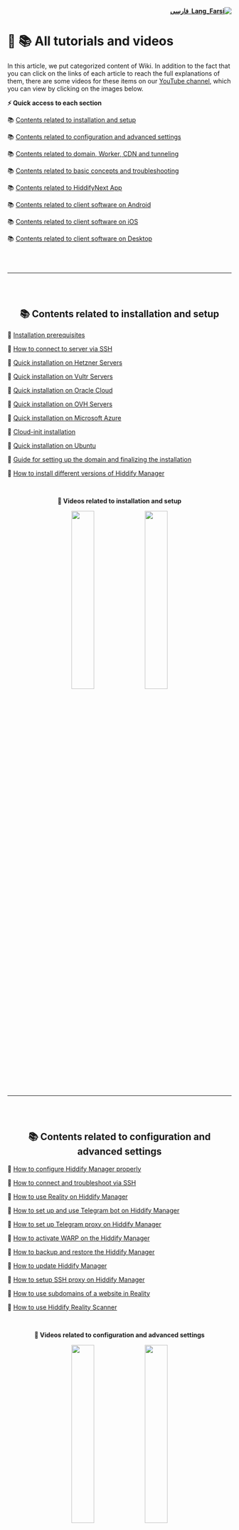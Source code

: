 <div dir="rtl" markdown=1>

[**![Lang_Farsi](https://user-images.githubusercontent.com/125398461/234186932-52f1fa82-52c6-417f-8b37-08fe9250a55f.png) &nbsp;فارسی**](https://docs.hiddify.com/fa/Hiddify-Manager.wiki/%D9%87%D9%85%D9%87-%D8%A2%D9%85%D9%88%D8%B2%D8%B4%E2%80%8C%D9%87%D8%A7-%D9%88-%D9%88%DB%8C%D8%AF%D8%A6%D9%88%D9%87%D8%A7)

</div>

# 🎥 📚 All tutorials and videos

In this article, we put categorized content of Wiki. In addition to the fact that you can click on the links of each article to reach the full explanations of them, there are some videos for these items on our [YouTube channel](https://www.youtube.com/@hiddify/videos), which you can view by clicking on the images below.

**⚡️ Quick access to each section**

📚 [Contents related to installation and setup](#-contents-related-to-installation-and-setup)

📚 [Contents related to configuration and advanced settings](#-contents-related-to-configuration-and-advanced-settings)

📚 [Contents related to domain, Worker, CDN and tunneling](#-contents-related-to-domain-worker-cdn-and-tunneling)

📚 [Contents related to basic concepts and troubleshooting](#-contents-related-to-basic-concepts-and-troubleshooting)

📚 [Contents related to HiddifyNext App](#-contents-related-to-hiddifynext-app)

📚 [Contents related to client software on Android](#-contents-related-to-client-software-on-android)

📚 [Contents related to client software on iOS](#-contents-related-to-client-software-on-ios)

📚 [Contents related to client software on Desktop](#-contents-related-to-client-software-on-desktop)

<br>
<br>

---

<br>
<br>

<div dir="ltr" align=center markdown=1>

## 📚 Contents related to installation and setup

</div>

📔 [Installation prerequisites](https://docs.hiddify.com/Hiddify-Manager.wiki/Installation-prerequisites)

📔 [How to connect to server via SSH](https://docs.hiddify.com/Hiddify-Manager.wiki/How-to-connect-to-server-via-SSH)

📔 [Quick installation on Hetzner Servers](https://docs.hiddify.com/Hiddify-Manager.wiki/Quick-installation-on-Hetzner-Servers)

📔 [Quick installation on Vultr Servers](https://docs.hiddify.com/Hiddify-Manager.wiki/Quick-installation-on-Vultr-Servers)

📔 [Quick installation on Oracle Cloud](https://docs.hiddify.com/Hiddify-Manager.wiki/Quick-Installation-on-Oracle-Cloud)

📔 [Quick installation on OVH Servers](https://docs.hiddify.com/Hiddify-Manager.wiki/Quick-Installation-on-OVH-Servers)

📔 [Quick installation on Microsoft Azure](https://docs.hiddify.com/Hiddify-Manager.wiki/Quick-Installation-on-Microsoft-Azure)

📔 [Cloud-init installation](https://docs.hiddify.com/Hiddify-Manager.wiki/Cloud-init-installation)

📔 [Quick installation on Ubuntu](https://docs.hiddify.com/Hiddify-Manager.wiki/Quick-Installation-On-Ubuntu)

📔 [Guide for setting up the domain and finalizing the installation](https://docs.hiddify.com/Hiddify-Manager.wiki/Guide-for-Setting-up-the-Domain-and-Finalizing-the-Installation)

📔 [How to install different versions of Hiddify Manager](https://docs.hiddify.com/Hiddify-Manager.wiki/How-to-install-different-versions-of-Hiddify-Manager)

<br>
<div dir="ltr" align="center" markdown=1>

**🎥 Videos related to installation and setup**

<a href="https://www.youtube.com/watch?v=PcCfSkMjx4w"><img width="32%" src="https://github.com/hiddify/Hiddify-Manager/assets/125398461/ed55040a-3239-450b-99d9-34b722cee1a9" /></a>
<a href="https://www.youtube.com/watch?v=XSwCE35lqmU"><img width="32%" src="https://user-images.githubusercontent.com/125398461/235692699-f6cc0a42-3742-44d5-be20-783ac0e50fdc.png" /></a>

</div>

<br>
<br>

---

<br>
<br>

<div dir="ltr" align=center markdown=1>

## 📚 Contents related to configuration and advanced settings

</div>

📔 [How to configure Hiddify Manager properly](https://docs.hiddify.com/Hiddify-Manager.wiki/How-to-configure-Hiddify-Panel-properly)

📔 [How to connect and troubleshoot via SSH](https://docs.hiddify.com/Hiddify-Manager.wiki/How-to-connect-and-troubleshoot-via-SSH)

📔 [How to use Reality on Hiddify Manager](https://docs.hiddify.com/Hiddify-Manager.wiki/How-to-use-Reality-on-Hiddify)

📔 [How to set up and use Telegram bot on Hiddify Manager](https://docs.hiddify.com/Hiddify-Manager.wiki/How-to-set-up-and-use-Telegram-bot-on-Hddify-panel)

📔 [How to set up Telegram proxy on Hiddify Manager](https://docs.hiddify.com/Hiddify-Manager.wiki/How-to-set-up-Telegram-proxy-on-Hiddify)

📔 [How to activate WARP on the Hiddify Manager](https://docs.hiddify.com/Hiddify-Manager.wiki/How-to-activate-WARP-on-the-Hiddify-panel)

📔 [How to backup and restore the Hiddify Manager](https://docs.hiddify.com/Hiddify-Manager.wiki/How-to-backup-and-restore-panel-on-Hiddify)

📔 [How to update Hiddify Manager](https://docs.hiddify.com/Hiddify-Manager.wiki/How-to-update-Hiddify-panel)

📔 [How to setup SSH proxy on Hiddify Manager](https://docs.hiddify.com/Hiddify-Manager.wiki/SSH-proxy-setting-on-Hiddify-panel)

📔 [How to use subdomains of a website in Reality](https://docs.hiddify.com/Hiddify-Manager.wiki/How-to-use-subdomains-of-a-website-in-Reality)

📔 [How to use Hiddify Reality Scanner](https://github.com/hiddify/Hiddify_Reality_Scanner/blob/main/README.md)

<br>
<div dir="ltr" align="center" markdown=1>

**🎥 Videos related to configuration and advanced settings**

<a href="https://www.youtube.com/watch?v=nOe7FhajX3g"><img width="32%" src="https://github.com/hiddify/Hiddify-Manager/assets/125398461/661b1164-aca9-4ef6-bce8-781ab2970040" /></a>
<a href="https://www.youtube.com/watch?v=eFNPBSy8_to"><img width="32%" src="https://github.com/hiddify/Hiddify-Manager/assets/125398461/59808c2f-3894-47f7-ab7b-b50c3dbb3d68" /></a>

</div>
<br>
<br>

---

<br>
<br>
<div dir="ltr" align=center markdown=1>

## 📚 Contents related to domain, Worker, CDN and tunneling

</div>

### Contents related to domain

📔 [Domain types and how to register them](https://docs.hiddify.com/Hiddify-Manager.wiki/Domain-types-and-how-to-register-them)

### Contents related to CDN

📔 [What is CDN and how does it help us?](https://docs.hiddify.com/Hiddify-Manager.wiki/What-is-CDN-and-how-does-it-help-us%3F)

📔 [How to use Cloudflare CDN](https://docs.hiddify.com/Hiddify-Manager.wiki/How-to-use-Cloudflare-CDN)

📔 [How to use GCore CDN](https://docs.hiddify.com/Hiddify-Manager.wiki/How-to-use-GCore-CDN-on-Cloudflare-registered-domain)

📔 [How to use Amazon CDN or Cloudfront](https://docs.hiddify.com/Hiddify-Manager.wiki/How-to-use-Amazon-CDN)

📔 [Tutorial on automating subdomain registration on Cloudflare](https://docs.hiddify.com/Hiddify-Manager.wiki/Get-Cloudflare-API)

📔 [How to use AutoCDN IP domain](https://docs.hiddify.com/Hiddify-Manager.wiki/Guide-for-using-mode-Auto_CDN_IP-on-Hiddify)

📔 [How to use wildcard subdomains on Hiddify](https://docs.hiddify.com/Hiddify-Manager.wiki/Tutorial-for-using-wildcard-subdomains-on-Hiddify)

📔 [How to use Domain Fronting](https://docs.hiddify.com/Hiddify-Manager.wiki/Guide-for-domain-fronting)

📔 [How to manage multiple CDN domains better on Hiddify](https://github-com.translate.goog/hiddify/Hiddify-Manager/discussions/332?_x_tr_sl=fa&_x_tr_tl=en&_x_tr_hl=en&_x_tr_pto=wapp)

### Contents related to Cloudflare's clean IP

📔 [What is Cloudflare's clean IP and how to find it](https://docs.hiddify.com/Hiddify-Manager.wiki/Guide-for-finding-a-clean-Cloudflare-IP)

📔 [How to use desired clean IPs based on a specific format](https://github-com.translate.goog/hiddify/Hiddify-Manager/discussions/2009?_x_tr_sl=fa&_x_tr_tl=en&_x_tr_hl=en&_x_tr_pto=wapp)

### Contents related to subscription link

📔 [How to create subscription link on Hiddify](https://docs.hiddify.com/Hiddify-Manager.wiki/How-to-create-subscription-link-on-Hiddify)

📔 [Using PHP site for subscription link](https://github-com.translate.goog/hiddify/Hiddify-Manager/discussions/689?_x_tr_sl=fa&_x_tr_tl=en&_x_tr_hl=en&_x_tr_pto=wapp)

### Contents related to Worker

📔 [How to use the Cloudflare worker domain on Hiddify](https://docs.hiddify.com/Hiddify-Manager.wiki/How-to-use-the-Cloudflare-worker-domain-on-Hiddify)

📔 [How to setup and use Cloudflare workers](https://docs.hiddify.com/Hiddify-Manager.wiki/How-to-set-up-and-use-Cloudflare-workers)

### Contents related to Relay server and tunneling

📔 [How to setup relay server using IP Tables tunneling](https://github-com.translate.goog/hiddify/Hiddify-Manager/discussions/129?_x_tr_sl=fa&_x_tr_tl=en&_x_tr_hl=en&_x_tr_pto=wapp)

📔 [How to setup relay server using GOST](https://github-com.translate.goog/hiddify/Hiddify-Manager/discussions/493?_x_tr_sl=fa&_x_tr_tl=en&_x_tr_hl=en&_x_tr_pto=wapp)

📔 [How to setup relay server using WST](https://github-com.translate.goog/hiddify/Hiddify-Manager/discussions/851?_x_tr_sl=fa&_x_tr_tl=en&_x_tr_hl=en&_x_tr_pto=wapp)

📔 [How to setup relay server using Dokodemo-door](https://github-com.translate.goog/hiddify/Hiddify-Manager/discussions/3442?_x_tr_sl=fa&_x_tr_tl=en&_x_tr_hl=en&_x_tr_pto=wapp)

📔 [How to setup relay server using HA-proxy](https://github-com.translate.goog/hiddify/Hiddify-Manager/discussions/3443?_x_tr_sl=fa&_x_tr_tl=en&_x_tr_hl=en&_x_tr_pto=wapp)

### Contents related to Fake domain and Header trick

📔 [How to create and use fake domain](https://docs.hiddify.com/Hiddify-Manager.wiki/How-to-create-and-use-fake-domain)

<br>
<div dir="ltr" align="center" markdown=1>

**🎥 Videos related to domain, Worker, CDN and Tunneling**

<a href="https://www.youtube.com/watch?v=ea5C93ynkUs"><img width="32%" src="https://github.com/hiddify/Hiddify-Manager/assets/125398461/97edd880-89ee-4f57-9f8d-d9398a3ceea0" /></a>
<a href="https://youtu.be/gAyfCJt0jXw?si=QSA8kNy_Ua79sN70"><img width="32%" src="https://github.com/hiddify/Hiddify-Manager/assets/125398461/2e229b5d-4b3d-4588-8434-aff0b278c66a" /></a>

</div>
<br>
<br>

---

<br>
<br>
<div dir="ltr" align=center markdown=1>

## 📚 Contents related to basic concepts and troubleshooting

</div>

📔 [How to make sure the server's IP or domain is clean](https://docs.hiddify.com/Hiddify-Manager.wiki/How-to-make-sure-the-server's-IP-or-domain-is-clean)

📔 [How to connect and troubleshoot via SSH](https://docs.hiddify.com/Hiddify-Manager.wiki/How-to-connect-to-server-via-SSH)

📔 [How to set DNS server on Hiddify](https://docs.hiddify.com/Hiddify-Manager.wiki/How-to-set-DNS-server)

📔 [How to check DNS leakage and the way to solve it](https://github-com.translate.goog/hiddify/Hiddify-Manager/discussions/859?_x_tr_sl=fa&_x_tr_tl=en&_x_tr_hl=en&_x_tr_pto=wapp)

📔 [How to setup Firewall on Hiddify panel](https://docs.hiddify.com/Hiddify-Manager.wiki/How-to-setup-Firewall-on-Hiddify-panel)

📔 [How to monitor server resources on Hiddify](https://docs.hiddify.com/Hiddify-Manager.wiki/How-to-monitor-server-resources-on-Hiddify)

📔 [How to do speed test on server](https://docs.hiddify.com/Hiddify-Manager.wiki/How-to-monitor-server-resources-on-Hiddify)

📔 [How to disable IP version 6 on Hiddify](https://docs.hiddify.com/Hiddify-Manager.wiki/How-to-disable-IP-version-6-on-Hiddify)

📔 [Disabling SSH Password Authentication on SSH](https://docs.hiddify.com/Hiddify-Manager.wiki/Disable-SSH-Password-Authentication)

📔 [How to change SSH port on your server](https://docs.hiddify.com/Hiddify-Manager.wiki/How-to-change-SSH-port-on-your-server)

📔 [TLS setting for increased security](https://docs.hiddify.com/Hiddify-Manager.wiki/TLS-setting-for-increased-security)

📔 [How to transfer files between a server and a computer](https://docs.hiddify.com/Hiddify-Manager.wiki/How-to-transfer-files-between-a-server-and-a-computer)

📔 [How the fragment works and its usage](https://docs.hiddify.com/Hiddify-Manager.wiki/How-the-fragment-works-and-its-usage)

📔 [Basic concepts related to the internet and using proxies](https://docs.hiddify.com/Hiddify-Manager.wiki/Basic-Concepts)

📔 [The correct format of admin link](https://docs.hiddify.com/Hiddify-Manager.wiki/The-correct-format-of-admin-link)

<br>
<br>

---

<br>
<br>
<div dir="ltr" align=center markdown=1>

## 📚 Contents related to HiddifyNext App

</div>

📔 [How to install HiddifyNext app](https://github.com/hiddify/hiddify-next/wiki/How-to-install-HiddifyNext-app)

📔 [How to use HiddifyNext app](https://github.com/hiddify/hiddify-next/wiki/How-to-use-HiddifyNext-app)

<br>
<div dir="ltr" align="center" markdown=1>

<!--

**🎥 Videos related to HiddifyNext App** (coming soon)


<a href="https://www.youtube.com/watch?v=vUaA1AEUy1s"><img width="32%" src="https://github.com/hiddify/Hiddify-Manager/assets/125398461/4c4946ae-ef22-4efd-a8c7-147699039d1d" /></a>
-->

</div>

<br>
<br>

---

<br>
<br>
<div dir="ltr" align=center markdown=1>

## 📚 Contents related to client software on Android

</div>

📔 [Tutorial for HiddifyNG app](https://docs.hiddify.com/Hiddify-Manager.wiki/Tutorial-for-HiddifyNG-app)

📔 [Tutorial for HiddifyClashAndroid app](https://docs.hiddify.com/Hiddify-Manager.wiki/Tutorial-for-HiddifyClashAndroid-app)

📔 [Tutorial for V2rayNG app](https://docs.hiddify.com/Hiddify-Manager.wiki/Tutorial-for-V2rayNG-app)

📔 [Tutorial for Sing-box app](https://docs.hiddify.com/Hiddify-Manager.wiki/Tutorial-for-SingBox-app)

📔 [Tutorial for Nekobox app](https://docs.hiddify.com/Hiddify-Manager.wiki/Tutorial-for-Nekobox-app)

<br>
<div dir="ltr" align="center" markdown=1>

**🎥 Videos related to client software on Android**

<a href="https://www.youtube.com/watch?v=hVcWJ8Qg1GQ"><img width="32%" src="https://user-images.githubusercontent.com/125398461/235705873-4f6730b7-a23a-4717-95c3-a5a667db1c59.png" /></a>
<a href="https://www.youtube.com/watch?v=mUTfYd1_UCM"><img width="32%" src="https://user-images.githubusercontent.com/125398461/235706386-047d5713-2b07-4aa6-bb6b-6464bdc105ef.png" /></a>
<a href="https://www.youtube.com/watch?v=5AQgbCwHujk"><img width="32%" src="https://user-images.githubusercontent.com/125398461/235707818-ea5ad5dc-8492-4338-8ec0-fc14993fbaaa.png" /></a>
<a href="https://www.youtube.com/watch?v=Ml7XeYp70mM"><img width="32%" src="https://user-images.githubusercontent.com/125398461/235707725-a6d73e32-178b-4163-9fe8-8aab4e4458fe.png" /></a>

</div>

<br>
<br>

---

<br>
<br>

## 📚 Contents related to client software on iOS

📔 [Tutorial for ShadowRocket app](https://docs.hiddify.com/Hiddify-Manager.wiki/Tutorial-for-ShadowRocket-app)

📔 [Tutorial for Stash app](https://docs.hiddify.com/Hiddify-Manager.wiki/Tutorial-for-Stash-app)

📔 [Tutorial for FoXray app](https://docs.hiddify.com/Hiddify-Manager.wiki/Tutorial-for-FoXray-app)

📔 [Tutorial for Fair VPN app](https://docs.hiddify.com/Hiddify-Manager.wiki/Tutorial-for-Fair-VPN-app)

📔 [Tutorial for V2Box app](https://docs.hiddify.com/Hiddify-Manager.wiki/Tutorial-for-V2Box-app)

📔 [Tutorial for Streisand](https://docs.hiddify.com/Hiddify-Manager.wiki/Tutorial-for-Streisand)

📔 [Tutorial for Sing-box app](https://docs.hiddify.com/Hiddify-Manager.wiki/Tutorial-for-SingBox-app)

<br>
<div dir="ltr" align="center" markdown=1>

<!--
**🎥 Videos related to client software on iOS**


<a href="https://www.youtube.com/watch?v=hVcWJ8Qg1GQ"><img width="32%" src="https://user-images.githubusercontent.com/125398461/235705873-4f6730b7-a23a-4717-95c3-a5a667db1c59.png" /></a>
-->

</div>

<br>
<br>

---

<br>
<br>

## 📚 Contents related to client software on Desktop

📔 [Tutorial for HiddifyN software](https://docs.hiddify.com/Hiddify-Manager.wiki/Tutorial-for-HiddifyN-software)

📔 [Tutorial for HiddifyClashDesktop software](https://docs.hiddify.com/Hiddify-Manager.wiki/Tutorial-for-HiddifyClashDesktop-software)

📔 [Tutorial for QV2ray software](https://docs.hiddify.com/Hiddify-Manager.wiki/Tutorial-for-QV2ray-software)

<br>
<div dir="ltr" align="center" markdown=1>

**🎥 Videos related to client software on Desktop**

<a href="https://www.youtube.com/watch?v=Jnnx1VWMlEs"><img width="32%" src="https://github.com/hiddify/Hiddify-Manager/assets/125398461/846063e3-1827-41bb-b946-8d2687ab5543" /></a>
<a href="https://www.youtube.com/watch?v=L1VxAcG_7jg"><img width="32%" src="https://github.com/hiddify/Hiddify-Manager/assets/125398461/f107a096-8abe-4f30-a8a6-b2413803dc86" /></a>

</div>
